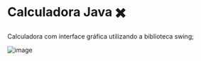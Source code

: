 #  Calculadora Java :heavy_multiplication_x:

Calculadora com interface gráfica utilizando a biblioteca swing;

![image](https://user-images.githubusercontent.com/23271567/186196204-62bfdb3c-5f73-4a7e-a9bd-4bf928794f56.png)
